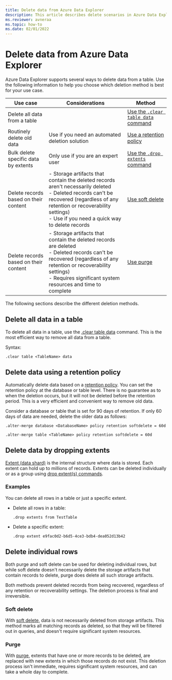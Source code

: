```yaml
---
title: Delete data from Azure Data Explorer
description: This article describes delete scenarios in Azure Data Explorer, including purge, dropping extents and retention based deletes.
ms.reviewer: avneraa
ms.topic: how-to
ms.date: 02/01/2022
---
```


# Delete data from Azure Data Explorer

<!-- //TODO: Remove this and redirect to KQL repo in concepts folder-->

Azure Data Explorer supports several ways to delete data from a table. Use the following information to help you choose which deletion method is best for your use case.

| Use case | Considerations | Method |
|--|--|--|
| Delete all data from a table | | [Use the `.clear table data` command](#delete-all-data-in-a-table) |
| Routinely delete old data | Use if you need an automated deletion solution | [Use a retention policy](#delete-data-using-a-retention-policy) |
| Bulk delete specific data by extents | Only use if you are an expert user | [Use the `.drop extents` command](#delete-data-by-dropping-extents) |
| Delete records based on their content | - Storage artifacts that contain the deleted records aren't necessarily deleted<br /> - Deleted records can't be recovered (regardless of any retention or recoverability settings)<br />- Use if you need a quick way to delete records | [Use soft delete](#soft-delete) |
| Delete records based on their content | - Storage artifacts that contain the deleted records are deleted<br /> - Deleted records can't be recovered (regardless of any retention or recoverability settings)<br />- Requires significant system resources and time to complete | [Use purge](#purge) |

The following sections describe the different deletion methods.

## Delete all data in a table

To delete all data in a table, use the [.clear table data](/kusto/management/clear-table-data-command) command. This is the most efficient way to remove all data from a table.

Syntax:

```kusto
.clear table <TableName> data
```

## Delete data using a retention policy

Automatically delete data based on a [retention policy](/kusto/management/retention-policy). You can set the retention policy at the database or table level. There is no guarantee as to when the deletion occurs, but it will not be deleted before the retention period. This is a very efficient and convenient way to remove old data.

Consider a database or table that is set for 90 days of retention. If only 60 days of data are needed, delete the older data as follows:

```kusto
.alter-merge database <DatabaseName> policy retention softdelete = 60d

.alter-merge table <TableName> policy retention softdelete = 60d
```

## Delete data by dropping extents

[Extent (data shard)](/kusto/management/extents-overview) is the internal structure where data is stored. Each extent can hold up to millions of records. Extents can be deleted individually or as a group using [drop extent(s) commands](/kusto/management/drop-extents).

### Examples

You can delete all rows in a table or just a specific extent.

- Delete all rows in a table:

    ```kusto
    .drop extents from TestTable
    ```

- Delete a specific extent:

    ```kusto
    .drop extent e9fac0d2-b6d5-4ce3-bdb4-dea052d13b42
    ```

## Delete individual rows

Both purge and soft delete can be used for deleting individual rows, but while soft delete doesn't necessarily delete the storage artifacts that contain records to delete, purge does delete all such storage artifacts.

Both methods prevent deleted records from being recovered, regardless of any retention or recoverability settings. The deletion process is final and irreversible.

### Soft delete

With [soft delete](/kusto/concepts/data-soft-delete), data is not necessarily deleted from storage artifacts. This method marks all matching records as deleted, so that they will be filtered out in queries, and doesn't require significant system resources.

### Purge

With [purge](/kusto/concepts/data-purge), extents that have one or more records to be deleted, are replaced with new extents in which those records do not exist. This deletion process isn't immediate, requires significant system resources, and can take a whole day to complete.
